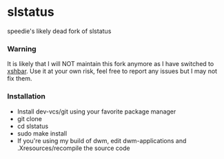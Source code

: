 # slstatus
speedie's likely dead fork of slstatus

### Warning
It is likely that I will NOT maintain this fork anymore as I have switched to [xshbar](https://github.com/speedie-de/xshbar).
Use it at your own risk, feel free to report any issues but I may not fix them.

### Installation
- Install dev-vcs/git using your favorite package manager
- git clone <this-url>
- cd slstatus
- sudo make install
- If you're using my build of dwm, edit dwm-applications and .Xresources/recompile the source code
